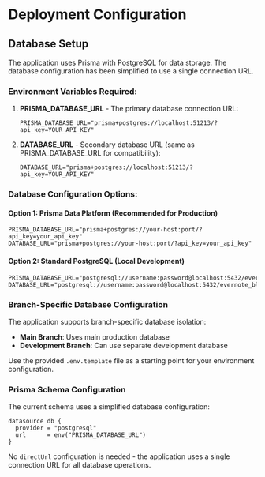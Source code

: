 # Deployment Configuration

## Database Setup

The application uses Prisma with PostgreSQL for data storage. The database configuration has been simplified to use a single connection URL.

### Environment Variables Required:

1. **PRISMA_DATABASE_URL** - The primary database connection URL:
   ```
   PRISMA_DATABASE_URL="prisma+postgres://localhost:51213/?api_key=YOUR_API_KEY"
   ```

2. **DATABASE_URL** - Secondary database URL (same as PRISMA_DATABASE_URL for compatibility):
   ```
   DATABASE_URL="prisma+postgres://localhost:51213/?api_key=YOUR_API_KEY"
   ```

### Database Configuration Options:

#### Option 1: Prisma Data Platform (Recommended for Production)
```env
PRISMA_DATABASE_URL="prisma+postgres://your-host:port/?api_key=your_api_key"
DATABASE_URL="prisma+postgres://your-host:port/?api_key=your_api_key"
```

#### Option 2: Standard PostgreSQL (Local Development)
```env
PRISMA_DATABASE_URL="postgresql://username:password@localhost:5432/evernote_blog"
DATABASE_URL="postgresql://username:password@localhost:5432/evernote_blog"
```

### Branch-Specific Database Configuration

The application supports branch-specific database isolation:

- **Main Branch**: Uses main production database
- **Development Branch**: Can use separate development database

Use the provided `.env.template` file as a starting point for your environment configuration.

### Prisma Schema Configuration

The current schema uses a simplified database configuration:

```prisma
datasource db {
  provider = "postgresql"
  url      = env("PRISMA_DATABASE_URL")
}
```

No `directUrl` configuration is needed - the application uses a single connection URL for all database operations.